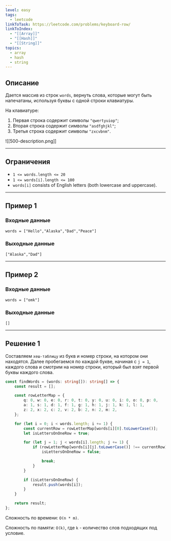 ```yaml
---
level: easy
tags:
  - leetcode
linkToTask: https://leetcode.com/problems/keyboard-row/
linkToIndex:
  - "[[Array]]"
  - "[[Hash]]"
  - "[[String]]"
topics:
  - array
  - hash
  - string
---
```

## Описание

Дается массив из строк `words`, вернуть слова, которые могут быть напечатаны, используя буквы с одной строки клавиатуры.

На клавиатуре:
1. Первая строка содержит символы `"qwertyuiop"`;
2. Вторая строка содержит символы `"asdfghjkl"`;
3. Третья строка содержит символы `"zxcvbnm"`.

![[500-description.png]]

---
## Ограничения

- `1 <= words.length <= 20`
- `1 <= words[i].length <= 100`
- `words[i]` consists of English letters (both lowercase and uppercase).

---
## Пример 1

### Входные данные

```
words = ["Hello","Alaska","Dad","Peace"]
```
### Выходные данные

```
["Alaska","Dad"]
```

---
## Пример 2

### Входные данные

```
words = ["omk"]
```
### Выходные данные

```
[]
```

---


## Решение 1

Составляем `хеш-таблицу` из букв и номер строки, на котором они находятся. Далее пробегаемся по каждой букве, начиная с `j = 1`, каждого слова и смотрим на номер строки, который был взят первой буквы каждого слова.

```typescript
const findWords = (words: string[]): string[] => {
	const result = [];

	const rowLetterMap = {
		q: 0, w: 0, e: 0, r: 0, t: 0, y: 0, u: 0, i: 0, o: 0, p: 0,
		a: 1, s: 1, d: 1, f: 1, g: 1, h: 1, j: 1, k: 1, l: 1,
		z: 2, x: 2, c: 2, v: 2, b: 2, n: 2, m: 2, 
	};

	for (let i = 0; i < words.length; i += 1) {
		const currentRow = rowLetterMap[words[i][0].toLowerCase()];
		let isLettersOnOneRow = true;

		for (let j = 1; j < words[i].length; j += 1) {
			if (rowLetterMap[words[i][j].toLowerCase()] !== currentRow) {
				isLettersOnOneRow = false;

				break;
			}
		}

		if (isLettersOnOneRow) {
			result.push(words[i]);
		}
	}

	return result;
};
```

Сложность по времени: `O(n * m)`.

Сложность по памяти: `O(k)`, где `k` - количество слов подходящих под условие.
